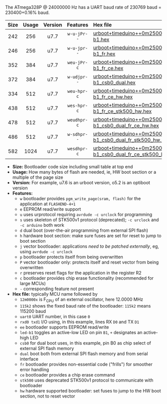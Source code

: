 The ATmega328P @ 24000000 Hz has a UART baud rate of 230769 baud = 230400+0.16% baud.

|Size|Usage|Version|Features|Hex file|
|:-:|:-:|:-:|:-:|:--|
|242|256|u7.7|`w-u-jPr--`|[urboot+timeduino++0m2500x++++2k4_uart0_rxd0_txd1_led-b1.hex](https://raw.githubusercontent.com/stefanrueger/urboot.hex/main/boards/timeduino/external_oscillator/fcpu++0m2500_Hz/br++++2k4_bps/urboot+timeduino++0m2500x++++2k4_uart0_rxd0_txd1_led-b1.hex)|
|246|256|u7.7|`w-u-jpr--`|[urboot+timeduino++0m2500x++++2k4_uart0_rxd0_txd1_led-b1_fr.hex](https://raw.githubusercontent.com/stefanrueger/urboot.hex/main/boards/timeduino/external_oscillator/fcpu++0m2500_Hz/br++++2k4_bps/urboot+timeduino++0m2500x++++2k4_uart0_rxd0_txd1_led-b1_fr.hex)|
|352|384|u7.7|`weu-jPr-c`|[urboot+timeduino++0m2500x++++2k4_uart0_rxd0_txd1_ee_led-b1_fr_ce.hex](https://raw.githubusercontent.com/stefanrueger/urboot.hex/main/boards/timeduino/external_oscillator/fcpu++0m2500_Hz/br++++2k4_bps/urboot+timeduino++0m2500x++++2k4_uart0_rxd0_txd1_ee_led-b1_fr_ce.hex)|
|372|384|u7.7|`w-udjpr--`|[urboot+timeduino++0m2500x++++2k4_uart0_rxd0_txd1_led-b1_csb0_dual.hex](https://raw.githubusercontent.com/stefanrueger/urboot.hex/main/boards/timeduino/external_oscillator/fcpu++0m2500_Hz/br++++2k4_bps/urboot+timeduino++0m2500x++++2k4_uart0_rxd0_txd1_led-b1_csb0_dual.hex)|
|334|512|u7.7|`weu-hpr-c`|[urboot+timeduino++0m2500x++++2k4_uart0_rxd0_txd1_ee_led-b1_fr_ce_hw.hex](https://raw.githubusercontent.com/stefanrueger/urboot.hex/main/boards/timeduino/external_oscillator/fcpu++0m2500_Hz/br++++2k4_bps/urboot+timeduino++0m2500x++++2k4_uart0_rxd0_txd1_ee_led-b1_fr_ce_hw.hex)|
|438|512|u7.7|`wes-hpr-c`|[urboot+timeduino++0m2500x++++2k4_uart0_rxd0_txd1_ee_led-b1_fr_ce_stk500_hw.hex](https://raw.githubusercontent.com/stefanrueger/urboot.hex/main/boards/timeduino/external_oscillator/fcpu++0m2500_Hz/br++++2k4_bps/urboot+timeduino++0m2500x++++2k4_uart0_rxd0_txd1_ee_led-b1_fr_ce_stk500_hw.hex)|
|478|512|u7.7|`weudhpr-c`|[urboot+timeduino++0m2500x++++2k4_uart0_rxd0_txd1_ee_led-b1_csb0_dual_fr_ce_hw.hex](https://raw.githubusercontent.com/stefanrueger/urboot.hex/main/boards/timeduino/external_oscillator/fcpu++0m2500_Hz/br++++2k4_bps/urboot+timeduino++0m2500x++++2k4_uart0_rxd0_txd1_ee_led-b1_csb0_dual_fr_ce_hw.hex)|
|486|512|u7.7|`w-sdhpr--`|[urboot+timeduino++0m2500x++++2k4_uart0_rxd0_txd1_led-b1_csb0_dual_fr_stk500_hw.hex](https://raw.githubusercontent.com/stefanrueger/urboot.hex/main/boards/timeduino/external_oscillator/fcpu++0m2500_Hz/br++++2k4_bps/urboot+timeduino++0m2500x++++2k4_uart0_rxd0_txd1_led-b1_csb0_dual_fr_stk500_hw.hex)|
|582|1024|u7.7|`wesdhpr-c`|[urboot+timeduino++0m2500x++++2k4_uart0_rxd0_txd1_ee_led-b1_csb0_dual_fr_ce_stk500_hw.hex](https://raw.githubusercontent.com/stefanrueger/urboot.hex/main/boards/timeduino/external_oscillator/fcpu++0m2500_Hz/br++++2k4_bps/urboot+timeduino++0m2500x++++2k4_uart0_rxd0_txd1_ee_led-b1_csb0_dual_fr_ce_stk500_hw.hex)|

- **Size:** Bootloader code size including small table at top end
- **Usage:** How many bytes of flash are needed, ie, HW boot section or a multiple of the page size
- **Version:** For example, u7.6 is an urboot version, o5.2 is an optiboot version
- **Features:**
  + `w` bootloader provides `pgm_write_page(sram, flash)` for the application at `FLASHEND-4+1`
  + `e` EEPROM read/write support
  + `u` uses urprotocol requiring `avrdude -c urclock` for programming
  + `s` uses skeleton of STK500v1 protocol (deprecated); `-c urclock` and `-c arduino` both work
  + `d` dual boot (over-the-air programming from external SPI flash)
  + `h` hardware boot section: make sure fuses are set for reset to jump to boot section
  + `j` vector bootloader: applications *need to be patched externally*, eg, using `avrdude -c urclock`
  + `p` bootloader protects itself from being overwritten
  + `P` vector bootloader only: protects itself and reset vector from being overwritten
  + `r` preserves reset flags for the application in the register R2
  + `c` bootloader provides chip erase functionality (recommended for large MCUs)
  + `-` corresponding feature not present
- **Hex file:** typically MCU name followed by
  + `12m0000x` is F<sub>CPU</sub> of an external oscillator, here 12.0000 MHz
  + `115k2` shows the fixed baud rate of the bootloader: `115k2` means 115200 baud
  + `uart0` UART number, in this case `0`
  + `rxd0 txd1` I/O using, in this example, lines RX `D0` and TX `D1`
  + `ee` bootloader supports EEPROM read/write
  + `led-b1` toggles an active-low LED on pin `B1`, `+` designates an active-high LED
  + `csb0` for dual boot uses, in this example, pin B0 as chip select of external SPI flash memory
  + `dual` boot both from external SPI flash memory and from serial interface
  + `fr` bootloader provides non-essential code ("frills") for smoother error handling
  + `ce` bootloader provides a chip erase command
  + `stk500` uses deprecated STK500v1 protocol to communicate with bootloader
  + `hw` hardware supported bootloader: set fuses to jump to the HW boot section, not to reset vector
